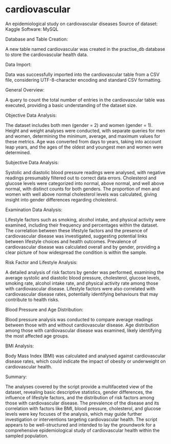 # cardiovascular
An epidemiological study on cardiovascular diseases 
Source of dataset: Kaggle
Software: MySQL

Database and Table Creation:

A new table named cardiovascular was created in the practise_db database to store the cardiovascular health data.

Data Import:

Data was successfully imported into the cardiovascular table from a CSV file, considering UTF-8-character encoding and standard CSV formatting.

General Overview:

A query to count the total number of entries in the cardiovascular table was executed, providing a basic understanding of the dataset size.

Objective Data Analysis:

The dataset includes both men (gender = 2) and women (gender = 1). Height and weight analyses were conducted, with separate queries for men and women, determining the minimum, average, and maximum values for these metrics. Age was converted from days to years, taking into account leap years, and the ages of the oldest and youngest men and women were determined.

Subjective Data Analysis:

Systolic and diastolic blood pressure readings were analysed, with negative readings presumably filtered out to correct data errors. Cholesterol and glucose levels were categorized into normal, above normal, and well above normal, with distinct counts for both genders.
The proportion of men and women with well above normal cholesterol levels was calculated, giving insight into gender differences regarding cholesterol.

Examination Data Analysis:

Lifestyle factors such as smoking, alcohol intake, and physical activity were examined, including their frequency and percentages within the dataset. The correlation between these lifestyle factors and the presence of cardiovascular disease was investigated, suggesting potential links between lifestyle choices and health outcomes. Prevalence of cardiovascular disease was calculated overall and by gender, providing a clear picture of how widespread the condition is within the sample.

Risk Factor and Lifestyle Analysis:

A detailed analysis of risk factors by gender was performed, examining the average systolic and diastolic blood pressure, cholesterol, glucose levels, smoking rate, alcohol intake rate, and physical activity rate among those with cardiovascular disease. Lifestyle factors were also correlated with cardiovascular disease rates, potentially identifying behaviours that may contribute to health risks.

Blood Pressure and Age Distribution:

Blood pressure analysis was conducted to compare average readings between those with and without cardiovascular disease.
Age distribution among those with cardiovascular disease was examined, likely identifying the most affected age groups.

BMI Analysis:

Body Mass Index (BMI) was calculated and analysed against cardiovascular disease rates, which could indicate the impact of obesity or underweight on cardiovascular health.

Summary:

The analyses covered by the script provide a multifaceted view of the dataset, revealing basic descriptive statistics, gender differences, the influence of lifestyle factors, and the distribution of risk factors among those with cardiovascular disease. The prevalence of the disease and its correlation with factors like BMI, blood pressure, cholesterol, and glucose levels were key focuses of the analysis, which may guide further investigation or interventions targeting cardiovascular health. The script appears to be well-structured and intended to lay the groundwork for a comprehensive epidemiological study of cardiovascular health within the sampled population.
